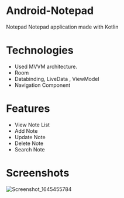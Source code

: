 # Android-Notepad
 Notepad
Notepad application made with Kotlin

# Technologies 
- Used MVVM architecture.
- Room
- Databinding, LiveData , ViewModel
- Navigation Component
# Features 
- View Note List
- Add Note
- Update Note
- Delete Note
- Search Note 
# Screenshots
![Screenshot_1645455784](https://user-images.githubusercontent.com/49489211/154981739-19a0d783-eb16-4482-8515-95b843087ed7.png)


